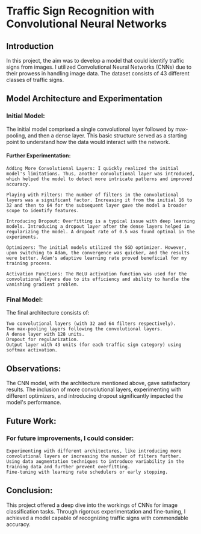 # Traffic Sign Recognition with Convolutional Neural Networks

## Introduction
In this project, the aim was to develop a model that could identify traffic signs from images. I utilized Convolutional Neural Networks (CNNs) due to their prowess in handling image data. The dataset consists of 43 different classes of traffic signs.

## Model Architecture and Experimentation
### Initial Model:
The initial model comprised a single convolutional layer followed by max-pooling, and then a dense layer. This basic structure served as a starting point to understand how the data would interact with the network.
#### Further Experimentation:

    Adding More Convolutional Layers: I quickly realized the initial model's limitations. Thus, another convolutional layer was introduced, which helped the model to detect more intricate patterns and improved accuracy.

    Playing with Filters: The number of filters in the convolutional layers was a significant factor. Increasing it from the initial 16 to 32 and then to 64 for the subsequent layer gave the model a broader scope to identify features.

    Introducing Dropout: Overfitting is a typical issue with deep learning models. Introducing a dropout layer after the dense layers helped in regularizing the model. A dropout rate of 0.5 was found optimal in the experiments.

    Optimizers: The initial models utilized the SGD optimizer. However, upon switching to Adam, the convergence was quicker, and the results were better. Adam's adaptive learning rate proved beneficial for my training process.

    Activation Functions: The ReLU activation function was used for the convolutional layers due to its efficiency and ability to handle the vanishing gradient problem.

### Final Model:

The final architecture consists of:

    Two convolutional layers (with 32 and 64 filters respectively).
    Two max-pooling layers following the convolutional layers.
    A dense layer with 128 units.
    Dropout for regularization.
    Output layer with 43 units (for each traffic sign category) using softmax activation.

## Observations:
The CNN model, with the architecture mentioned above, gave satisfactory results. The inclusion of more convolutional layers, experimenting with different optimizers, and introducing dropout significantly impacted the model's performance.

## Future Work:
### For future improvements, I could consider:

    Experimenting with different architectures, like introducing more convolutional layers or increasing the number of filters further.
    Using data augmentation techniques to introduce variability in the training data and further prevent overfitting.
    Fine-tuning with learning rate schedulers or early stopping.

## Conclusion:
This project offered a deep dive into the workings of CNNs for image classification tasks. Through rigorous experimentation and fine-tuning, I achieved a model capable of recognizing traffic signs with commendable accuracy.